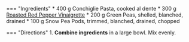 === "Ingredients"
    * 400 g Conchiglie Pasta, cooked al dente
    * 300 g [Roasted Red Pepper Vinaigrette](../../sauces/vinaigrettes/roasted-red-pepper-vinaigrette.md)
    * 200 g Green Peas, shelled, blanched, drained
    * 100 g Snow Pea Pods, trimmed, blanched, drained, chopped

=== "Directions"
    1. **Combine ingredients** in a large bowl. Mix evenly.

[^1]:
    Perelman, Deb. ["Summer Pea and Roasted Red Pepper Pasta Salad."](https://smittenkitchen.com/2009/08/summer-pea-and-roasted-red-pepper-pasta-salad/) *Smitten Kitchen.* 8 August 2009. Accessed 2020.
